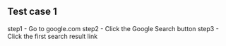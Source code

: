 ## Test case 1
step1 - Go to google.com
step2 - Click the Google Search button
step3 - Click the first search result link

